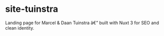 # site-tuinstra
Landing page for Marcel &amp; Daan Tuinstra â€” built with Nuxt 3 for SEO and clean identity.
